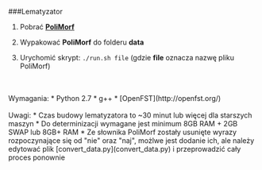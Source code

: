 ###Lematyzator
</br>

1) Pobrać <b>[PoliMorf](http://zil.ipipan.waw.pl/PoliMorf)</b>

2) Wypakować <b>PoliMorf</b> do folderu <b>data</b>

3) Urychomić skrypt: `./run.sh file` (gdzie <b>file</b> oznacza nazwę pliku PoliMorf)

</br>
</br>
Wymagania:
* Python 2.7
* g++
* [OpenFST](http://openfst.org/)

</br>
</br>
Uwagi:
* Czas budowy lematyzatora to ~30 minut lub więcej dla starszych maszyn
* Do determinizacji wymagane jest minimum 8GB RAM + 2GB SWAP lub 8GB+ RAM
* Ze słownika PoliMorf zostały usunięte wyrazy rozpoczynające się od "nie" oraz "naj", możlwe jest dodanie ich, ale należy edytować plik [convert_data.py](convert_data.py) i przeprowadzić cały proces ponownie
